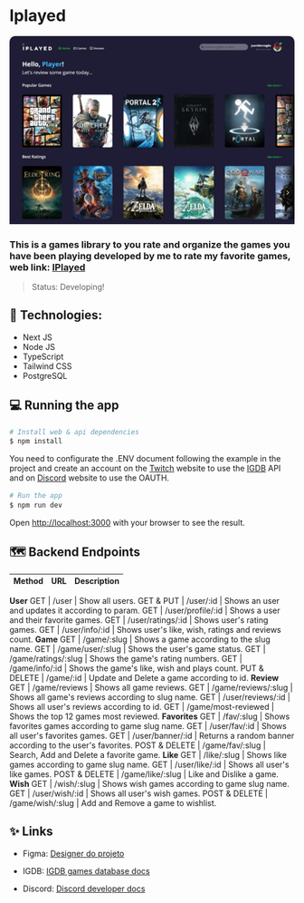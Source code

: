# Iplayed
<p align="center">
  <a href="https://nextjs.org" target="blank">
    <img src="./web/public/wallpaper.jpeg" width="600" alt="project" style="border-radius: 10px 10px 0px 0px" />
  </a>
</p>

### This is a games library to you rate and organize the games you have been playing developed by me to rate my favorite games, web link: <a href="#">IPlayed</a>

> Status: Developing!

## 🧪 Technologies:

+ Next JS
+ Node JS
+ TypeScript
+ Tailwind CSS
+ PostgreSQL

## 💻 Running the app
```bash
# Install web & api dependencies
$ npm install
```
You need to configurate the .ENV document following the example in the project and create an account on the <a href="https://www.twitch.tv/">Twitch</a> website to use the <a href="https://api-docs.igdb.com/#account-creation">IGDB</a> API and on <a href="https://discord.com/developers/docs/topics/oauth2">Discord</a> website to use the OAUTH.

```bash
# Run the app
$ npm run dev
```
Open [http://localhost:3000](http://localhost:3000) with your browser to see the result.

## 🗺️ Backend Endpoints

Method        | URL                   | Description
------------- | --------------------- |-------------
<b>User</b>
GET           | /user                 | Show all users.
GET & PUT     | /user/:id             | Shows an user and updates it according to param.
GET           | /user/profile/:id     | Shows a user and their favorite games.
GET           | /user/ratings/:id     | Shows user's rating games.
GET           | /user/info/:id        | Shows user's like, wish, ratings and reviews count.
<b>Game</b>
GET           | /game/:slug           | Shows a game according to the slug name.
GET           | /game/user/:slug      | Shows the user's game status.
GET           | /game/ratings/:slug   | Shows the game's rating numbers.
GET           | /game/info/:id        | Shows the game's like, wish and plays count.
PUT & DELETE  | /game/:id             | Update and Delete a game according to id.
<b>Review</b>
GET           | /game/reviews         | Shows all game reviews.
GET           | /game/reviews/:slug   | Shows all game's reviews according to slug name.
GET           | /user/reviews/:id     | Shows all user's reviews according to id.
GET           | /game/most-reviewed   | Shows the top 12 games most reviewed.
<b>Favorites</b>
GET           | /fav/:slug            | Shows favorites games according to game slug name.
GET           | /user/fav/:id         | Shows all user's favorites games.
GET           | /user/banner/:id      | Returns a random banner according to the user's favorites.
POST & DELETE | /game/fav/:slug       | Search, Add and Delete a favorite game.
<b>Like</b>
GET           | /like/:slug           | Shows like games according to game slug name.
GET           | /user/like/:id        | Shows all user's like games.
POST & DELETE | /game/like/:slug      | Like and Dislike a game.
<b>Wish</b>
GET           | /wish/:slug           | Shows wish games according to game slug name.
GET           | /user/wish/:id        | Shows all user's wish games.
POST & DELETE | /game/wish/:slug      | Add and Remove a game to wishlist.

## ✨ Links

+ Figma: <a href="https://www.figma.com/file/Fi0IvIYrzQ726IXT8870SY/IPlayed?type=design&node-id=0%3A1&mode=design&t=WjpaSyl484C23ayd-1" target="_blank">Designer do projeto</a>

+ IGDB: <a href="https://api-docs.igdb.com/#getting-started" target="_blank">IGDB games database docs</a>

+ Discord: <a href="https://discord.com/developers/applications" target="_blank">Discord developer docs</a>